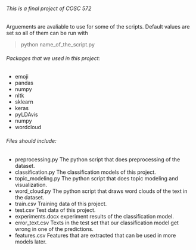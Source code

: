 ###### This is a final project of COSC 572
Arguements are avaliable to use for some of the scripts. Default values are set so all of them can be run with
>python name_of_the_script.py

###### Packages that we used in this project:
- emoji
- pandas
- numpy
- nltk       
- sklearn
- keras
- pyLDAvis
- numpy
- wordcloud

###### Files should include:
- preprocessing.py     The python script that does preprocessing of the dataset.
- classification.py    The classification models of this project.
- topic_modeling.py    The python script that does topic modeling and visualization.
- word_cloud.py        The python script that draws word clouds of the text in the dataset.
- train.csv            Training data of this project.
- test.csv             Test data of this project.
- experiments.docx     experiment results of the classification model.
- error_text.csv       Texts in the test set that our classification model get wrong in one of the predictions.
- features.csv         Features that are extracted that can be used in more models later.
